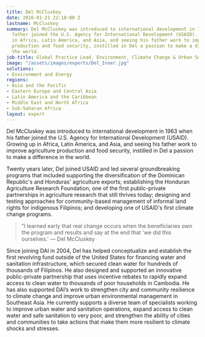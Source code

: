 ```yaml
---
title: Del McCluskey
date: 2016-01-21 22:18:00 Z
lastname: McCluskey
summary: Del McCluskey was introduced to international development in 1963 when his
  father joined the U.S. Agency for International Development (USAID). Growing up
  in Africa, Latin America, and Asia, and seeing his father work to improve agriculture
  production and food security, instilled in Del a passion to make a difference in
  the world.
job-title: Global Practice Lead, Environment, Climate Change & Urban Services
image: "/assets/images/experts/Del_Inner.jpg"
solutions:
- Environment and Energy
regions:
- Asia and the Pacific
- Eastern Europe and Central Asia
- Latin America and the Caribbean
- Middle East and North Africa
- Sub-Saharan Africa
layout: expert
---
```


Del McCluskey was introduced to international development in 1963 when his father joined the U.S. Agency for International Development (USAID). Growing up in Africa, Latin America, and Asia, and seeing his father work to improve agriculture production and food security, instilled in Del a passion to make a difference in the world.

Twenty years later, Del joined USAID and led several groundbreaking programs that included supporting the diversification of the Dominican Republic's and Honduras' agriculture exports; establishing the Honduran Agriculture Research Foundation, one of the first public-private partnerships in agriculture research that still thrives today; designing and testing approaches for community-based management of informal land rights for indigenous Filipinos; and developing one of USAID's first climate change programs.

> "I learned early that real change occurs when the beneficiaries own the program and results and say at the end that 'we did this ourselves.' — Del McCluskey

Since joining DAI in 2004, Del has helped conceptualize and establish the first revolving fund outside of the United States for financing water and sanitation infrastructure, which secured clean water for hundreds of thousands of Filipinos. He also designed and supported an innovative public-private partnership that uses incentive rebates to rapidly expand access to clean water to thousands of poor households in Cambodia. He has also supported DAI’s work to strengthen city and community resilience to climate change and improve urban environmental management in Southeast Asia. He currently supports a diverse team of specialists working to improve urban water and sanitation operations, expand access to clean water and safe sanitation to very poor, and strengthen the ability of cities and communities to take actions that make them more resilient to climate shocks and stresses. 
